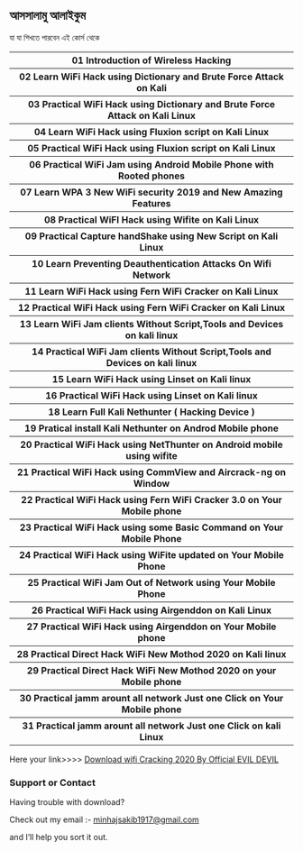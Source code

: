 ## আসসালামু আলাইকুম

যা যা শিখতে পারবেন এই কোর্স থেকে 
<!DOCTYPE html>
<html>
<body>
<table style="width:100%">
  <tr>
    <th>01 Introduction of Wireless Hacking</th>
  </tr>
  <tr>
    <th>02 Learn WiFi Hack using Dictionary and Brute Force Attack on Kali</th>
  </tr>
  <tr>
    <th>03 Practical WiFi Hack using Dictionary and Brute Force Attack on Kali Linux</th>
  </tr>
   <tr>
    <th>04 Learn WiFi Hack using Fluxion script on Kali Linux</th>
  </tr>
    <tr>
    <th>05 Practical WiFi Hack using Fluxion script on Kali Linux</th>
  </tr>
  <tr>
    <th>06 Practical WiFi Jam using Android Mobile Phone with Rooted phones</th>
  </tr>
  <tr>
    <th>07 Learn WPA 3 New WiFi security 2019 and New Amazing Features</th>
  </tr>
   <tr>
    <th>08 Practical WiFI Hack using Wifite on Kali Linux</th>
  </tr>
    <tr>
    <th>09 Practical Capture handShake using New Script on Kali  Linux</th>
  </tr>
  <tr>
    <th>10 Learn Preventing Deauthentication Attacks On Wifi Network</th>
  </tr>
  <tr>
    <th>11 Learn WiFi Hack using Fern WiFi Cracker on Kali Linux</th>
  </tr>
   <tr>
    <th>12 Practical WiFi Hack using Fern WiFi Cracker on Kali Linux</th>
  </tr>
    <tr>
    <th>13 Learn WiFi Jam  clients Without Script,Tools and Devices on kali linux</th>
  </tr>
  <tr>
    <th>14 Practical WiFi Jam  clients Without Script,Tools and Devices on kali linux</th>
  </tr>
  <tr>
    <th>15 Learn WiFi Hack using Linset on Kali linux</th>
  </tr>
   <tr>
    <th>16 Practical WiFi Hack using Linset on Kali linux</th>
  </tr>
  <tr>
    <th>18 Learn Full Kali Nethunter ( Hacking Device )</th>
  </tr>
   <tr>
    <th>19 Pratical  install Kali Nethunter on Androd Mobile phone</th>
  </tr>
  <tr>
    <th>20 Practical WiFi Hack using NetThunter on Android mobile using wifite</th>
  </tr>
   <tr>
    <th>21 Practical WiFi Hack using CommView and Aircrack-ng on Window</th>
  </tr>
   <tr>
    <th>22 Practical WiFi Hack using Fern WiFi Cracker 3.0 on Your Mobile phone</th>
  </tr>
   <tr>
    <th>23 Practical WiFi Hack using some Basic Command on Your Mobile Phone</th>
  </tr>
   <tr>
    <th>24 Practical WiFi Hack using WiFite updated on Your Mobile Phone</th>
  </tr>
   <tr>
    <th>25 Practical WiFi Jam Out of Network using Your Mobile Phone</th>
  </tr>
   <tr>
    <th>26 Practical WiFi Hack using Airgenddon on Kali Linux</th>
  </tr>
   <tr>
    <th>27 Practical WiFi Hack using Airgenddon on Your Mobile phone</th>
  </tr>
   <tr>
    <th>28 Practical Direct Hack WiFi New Mothod 2020 on Kali linux</th>
  </tr>
   <tr>
    <th>29 Practical Direct Hack WiFi New Mothod 2020 on your Mobile phone</th>
  </tr>
   <tr>
    <th>30 Practical jamm arount all network Just one Click on Your Mobile phone</th>
  </tr>
   <tr>
    <th>31 Practical jamm arount all network Just one Click on kali Linux</th>
  </tr>
  
</table>
</body>
</html>


Here your link>>>> [Download wifi Cracking 2020 By Official EVIL DEVIL](https://drive.google.com/drive/folders/1uqqakHHtqRiC92qUQd_AMwstmjfUhJP2?usp=sharing) 



### Support or Contact

Having trouble with download?

Check out my email :- minhajsakib1917@gmail.com

and I’ll help you sort it out.




